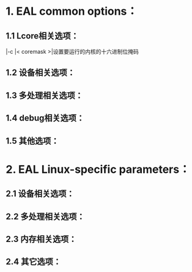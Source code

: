 # 1. EAL common options：
## 1.1 Lcore相关选项：
|-c |< coremask >|设置要运行的内核的十六进制位掩码

## 1.2 设备相关选项：
## 1.3 多处理相关选项：
## 1.4 debug相关选项：
## 1.5 其他选项：
# 2. EAL Linux-specific parameters：
## 2.1 设备相关选项：
## 2.2 多处理相关选项：
## 2.3 内存相关选项：
## 2.4 其它选项：
